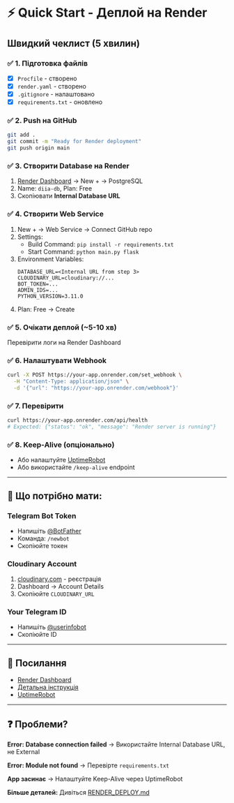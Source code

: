 # ⚡ Quick Start - Деплой на Render

## Швидкий чеклист (5 хвилин)

### ✅ 1. Підготовка файлів
- [x] `Procfile` - створено
- [x] `render.yaml` - створено  
- [x] `.gitignore` - налаштовано
- [x] `requirements.txt` - оновлено

### ✅ 2. Push на GitHub
```bash
git add .
git commit -m "Ready for Render deployment"
git push origin main
```

### ✅ 3. Створити Database на Render
1. [Render Dashboard](https://dashboard.render.com) → New + → PostgreSQL
2. Name: `diia-db`, Plan: Free
3. Скопіювати **Internal Database URL**

### ✅ 4. Створити Web Service
1. New + → Web Service → Connect GitHub repo
2. Settings:
   - Build Command: `pip install -r requirements.txt`
   - Start Command: `python main.py flask`
3. Environment Variables:
   ```
   DATABASE_URL=<Internal URL from step 3>
   CLOUDINARY_URL=cloudinary://...
   BOT_TOKEN=...
   ADMIN_IDS=...
   PYTHON_VERSION=3.11.0
   ```
4. Plan: Free → Create

### ✅ 5. Очікати деплой (~5-10 хв)
Перевірити логи на Render Dashboard

### ✅ 6. Налаштувати Webhook
```bash
curl -X POST https://your-app.onrender.com/set_webhook \
  -H "Content-Type: application/json" \
  -d '{"url": "https://your-app.onrender.com/webhook"}'
```

### ✅ 7. Перевірити
```bash
curl https://your-app.onrender.com/api/health
# Expected: {"status": "ok", "message": "Render server is running"}
```

### ✅ 8. Keep-Alive (опціонально)
- Або налаштуйте [UptimeRobot](https://uptimerobot.com)
- Або використайте `/keep-alive` endpoint

---

## 📱 Що потрібно мати:

### Telegram Bot Token
- Напишіть [@BotFather](https://t.me/BotFather)
- Команда: `/newbot`
- Скопіюйте токен

### Cloudinary Account
1. [cloudinary.com](https://cloudinary.com) - реєстрація
2. Dashboard → Account Details
3. Скопіюйте `CLOUDINARY_URL`

### Your Telegram ID
- Напишіть [@userinfobot](https://t.me/userinfobot)
- Скопіюйте ID

---

## 🔗 Посилання
- [Render Dashboard](https://dashboard.render.com)
- [Детальна інструкція](RENDER_DEPLOY.md)
- [UptimeRobot](https://uptimerobot.com)

---

## ❓ Проблеми?

**Error: Database connection failed**
→ Використайте Internal Database URL, не External

**Error: Module not found**
→ Перевірте `requirements.txt`

**App засинає**
→ Налаштуйте Keep-Alive через UptimeRobot

**Більше деталей:** Дивіться [RENDER_DEPLOY.md](RENDER_DEPLOY.md)
